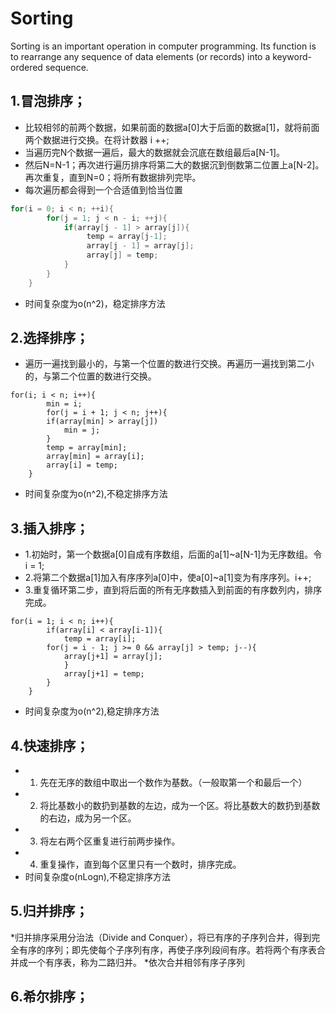 # Sorting
Sorting is an important operation in computer programming. Its function is to rearrange any sequence of data elements (or records) into a keyword-ordered sequence.
## 1.冒泡排序； 
* 比较相邻的前两个数据，如果前面的数据a[0]大于后面的数据a[1]，就将前面两个数据进行交换。在将计数器 i ++; 
* 当遍历完N个数据一遍后，最大的数据就会沉底在数组最后a[N-1]。 
* 然后N=N-1；再次进行遍历排序将第二大的数据沉到倒数第二位置上a[N-2]。再次重复，直到N=0；将所有数据排列完毕。
* 每次遍历都会得到一个合适值到恰当位置
``` java
for(i = 0; i < n; ++i){ 
        for(j = 1; j < n - i; ++j){
            if(array[j - 1] > array[j]){
                 temp = array[j-1];
                 array[j - 1] = array[j];
                 array[j] = temp;
            }
        }
    }
 ```
 * 时间复杂度为o(n^2)，稳定排序方法
## 2.选择排序； 
* 遍历一遍找到最小的，与第一个位置的数进行交换。再遍历一遍找到第二小的，与第二个位置的数进行交换。
```
for(i; i < n; i++){
        min = i;
        for(j = i + 1; j < n; j++){
        if(array[min] > array[j])
            min = j;
        }
        temp = array[min];
        array[min] = array[i];
        array[i] = temp; 
    }

```
* 时间复杂度为o(n^2),不稳定排序方法
## 3.插入排序； 
* 1.初始时，第一个数据a[0]自成有序数组，后面的a[1]~a[N-1]为无序数组。令 i = 1; 
* 2.将第二个数据a[1]加入有序序列a[0]中，使a[0]~a[1]变为有序序列。i++; 
* 3.重复循环第二步，直到将后面的所有无序数插入到前面的有序数列内，排序完成。
```
for(i = 1; i < n; i++){
        if(array[i] < array[i-1]){
            temp = array[i]; 
        for(j = i - 1; j >= 0 && array[j] > temp; j--){   
            array[j+1] = array[j];
            }
            array[j+1] = temp;
        }
    } 
```
* 时间复杂度为o(n^2),稳定排序方法
## 4.快速排序； 
* 1. 先在无序的数组中取出一个数作为基数。（一般取第一个和最后一个）
* 2. 将比基数小的数扔到基数的左边，成为一个区。将比基数大的数扔到基数的右边，成为另一个区。 
* 3. 将左右两个区重复进行前两步操作。
* 4. 重复操作，直到每个区里只有一个数时，排序完成。
* 时间复杂度o(nLogn),不稳定排序方法
## 5.归并排序； 
*归并排序采用分治法（Divide and Conquer），将已有序的子序列合并，得到完全有序的序列；即先使每个子序列有序，再使子序列段间有序。若将两个有序表合并成一个有序表，称为二路归并。
*依次合并相邻有序子序列
## 6.希尔排序； 
